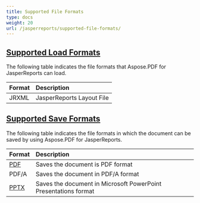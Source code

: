 ```yaml
---
title: Supported File Formats
type: docs
weight: 20
url: /jasperreports/supported-file-formats/
---
```


## <ins>**Supported Load Formats**
The following table indicates the file formats that Aspose.PDF for JasperReports can load.

|**Format**|**Description**|
| :- | :- |
|JRXML|JasperReports Layout File|
## <ins>**Supported Save Formats**
The following table indicates the file formats in which the document can be saved by using Aspose.PDF for JasperReports. 

|**Format**|**Description**|
| :- | :- |
|[PDF](https://wiki.fileformat.com/view/pdf/)|Saves the document is PDF format|
|PDF/A|Saves the document in PDF/A format|
|[PPTX](https://wiki.fileformat.com/presentation/pptx/)|Saves the document in Microsoft PowerPoint Presentations format|

